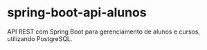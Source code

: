 # spring-boot-api-alunos
API REST com Spring Boot para gerenciamento de alunos e cursos, utilizando PostgreSQL.
